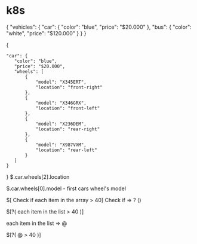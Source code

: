# k8s
{
    "vehicles": {
      "car": {
        "color": "blue",
        "price": "$20.000"
    },
      "bus": {
        "color": "white",
        "price": "$120.000"
    }
  }
}

{
 
    "car": {
       "color": "blue",
       "price": "$20.000",
       "wheels": [
           {
               "model": "X345ERT",
               "location": "front-right"
           },
           {
               "model": "X346GRX",
               "location": "front-left"
           },
           {
               "model": "X236DEM",
               "location": "rear-right"
           },
           {
               "model": "X987VXM",
               "location": "rear-left"
           }
       ]
    }
}
$.car.wheels[2].location

$.car.wheels[0].model - first cars wheel's model 

$[ Check if each item in the array > 40]
     Check if => ? ()
     
$[?( each item in the list > 40  )]

each item in the list => @

$[?( @ > 40 )]
